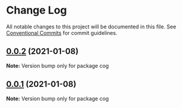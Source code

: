 # Change Log

All notable changes to this project will be documented in this file.
See [Conventional Commits](https://conventionalcommits.org) for commit guidelines.

## [0.0.2](https://github.com/gearbox-built/cog/compare/v0.0.1...v0.0.2) (2021-01-08)

**Note:** Version bump only for package cog





## [0.0.1](https://github.com/gearbox-built/cog/compare/v1.0.1...v0.0.1) (2021-01-08)

**Note:** Version bump only for package cog
